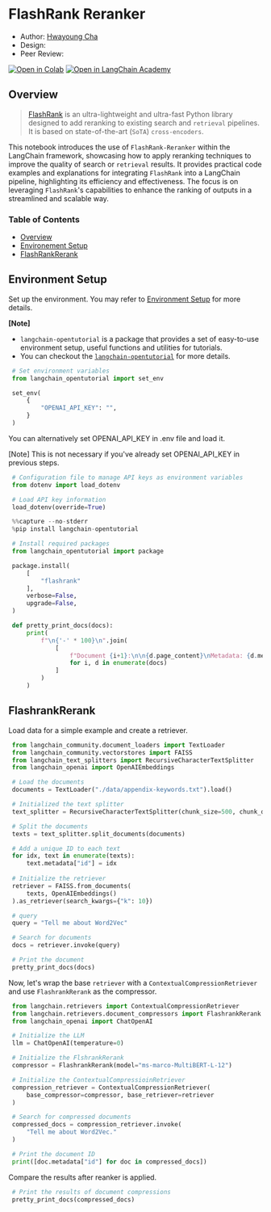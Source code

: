 <style>
.custom {
    background-color: #008d8d;
    color: white;
    padding: 0.25em 0.5em 0.25em 0.5em;
    white-space: pre-wrap;       /* css-3 */
    white-space: -moz-pre-wrap;  /* Mozilla, since 1999 */
    white-space: -pre-wrap;      /* Opera 4-6 */
    white-space: -o-pre-wrap;    /* Opera 7 */
    word-wrap: break-word;
}

pre {
    background-color: #027c7c;
    padding-left: 0.5em;
}

</style>

# FlashRank Reranker

- Author: [Hwayoung Cha](https://github.com/forwardyoung)
- Design: []()
- Peer Review: []()

[![Open in Colab](https://colab.research.google.com/assets/colab-badge.svg)](https://colab.research.google.com/github/langchain-ai/langchain-academy/blob/main/module-4/sub-graph.ipynb) [![Open in LangChain Academy](https://cdn.prod.website-files.com/65b8cd72835ceeacd4449a53/66e9eba12c7b7688aa3dbb5e_LCA-badge-green.svg)](https://academy.langchain.com/courses/take/intro-to-langgraph/lessons/58239937-lesson-2-sub-graphs)

## Overview

> [FlashRank](https://github.com/PrithivirajDamodaran/FlashRank) is an ultra-lightweight and ultra-fast Python library designed to add reranking to existing search and `retrieval` pipelines. It is based on state-of-the-art (`SoTA`) `cross-encoders`.

This notebook introduces the use of `FlashRank-Reranker` within the LangChain framework, showcasing how to apply reranking techniques to improve the quality of search or `retrieval` results. It provides practical code examples and explanations for integrating `FlashRank` into a LangChain pipeline, highlighting its efficiency and effectiveness. The focus is on leveraging `FlashRank`'s capabilities to enhance the ranking of outputs in a streamlined and scalable way.

### Table of Contents

- [Overview](#overview)
- [Environement Setup](#environment-setup)
- [FlashRankRerank](#flashrankrerank)

## Environment Setup

Set up the environment. You may refer to [Environment Setup](https://wikidocs.net/257836) for more details.

**[Note]**
- `langchain-opentutorial` is a package that provides a set of easy-to-use environment setup, useful functions and utilities for tutorials. 
- You can checkout the [`langchain-opentutorial`](https://github.com/LangChain-OpenTutorial/langchain-opentutorial-pypi) for more details.

```python
# Set environment variables
from langchain_opentutorial import set_env

set_env(
    {
        "OPENAI_API_KEY": "",
    }
)
```

You can alternatively set OPENAI_API_KEY in .env file and load it.

[Note] This is not necessary if you've already set OPENAI_API_KEY in previous steps.

```python
# Configuration file to manage API keys as environment variables
from dotenv import load_dotenv

# Load API key information
load_dotenv(override=True)
```

```python
%%capture --no-stderr
%pip install langchain-opentutorial
```

```python
# Install required packages
from langchain_opentutorial import package

package.install(
    [
        "flashrank"
    ],
    verbose=False,
    upgrade=False,
)
```

```python
def pretty_print_docs(docs):
    print(
        f"\n{'-' * 100}\n".join(
            [
                f"Document {i+1}:\n\n{d.page_content}\nMetadata: {d.metadata}"
                for i, d in enumerate(docs)
            ]
        )
    )
```

## FlashrankRerank

Load data for a simple example and create a retriever.

```python
from langchain_community.document_loaders import TextLoader
from langchain_community.vectorstores import FAISS
from langchain_text_splitters import RecursiveCharacterTextSplitter
from langchain_openai import OpenAIEmbeddings

# Load the documents
documents = TextLoader("./data/appendix-keywords.txt").load()

# Initialized the text splitter
text_splitter = RecursiveCharacterTextSplitter(chunk_size=500, chunk_overlap=100)

# Split the documents
texts = text_splitter.split_documents(documents)

# Add a unique ID to each text
for idx, text in enumerate(texts):
    text.metadata["id"] = idx
    
# Initialize the retriever
retriever = FAISS.from_documents(
    texts, OpenAIEmbeddings()
).as_retriever(search_kwargs={"k": 10})

# query
query = "Tell me about Word2Vec"

# Search for documents
docs = retriever.invoke(query)

# Print the document
pretty_print_docs(docs)
```

Now, let's wrap the base `retriever` with a `ContextualCompressionRetriever` and use `FlashrankRerank` as the compressor.

```python
from langchain.retrievers import ContextualCompressionRetriever
from langchain.retrievers.document_compressors import FlashrankRerank
from langchain_openai import ChatOpenAI

# Initialize the LLM
llm = ChatOpenAI(temperature=0)

# Initialize the FlshrankRerank
compressor = FlashrankRerank(model="ms-marco-MultiBERT-L-12")

# Initialize the ContextualCompressioinRetriever
compression_retriever = ContextualCompressionRetriever(
    base_compressor=compressor, base_retriever=retriever
)

# Search for compressed documents
compressed_docs = compression_retriever.invoke(
    "Tell me about Word2Vec."
)

# Print the document ID
print([doc.metadata["id"] for doc in compressed_docs])
```

Compare the results after reanker is applied.

```python
# Print the results of document compressions
pretty_print_docs(compressed_docs)
```
